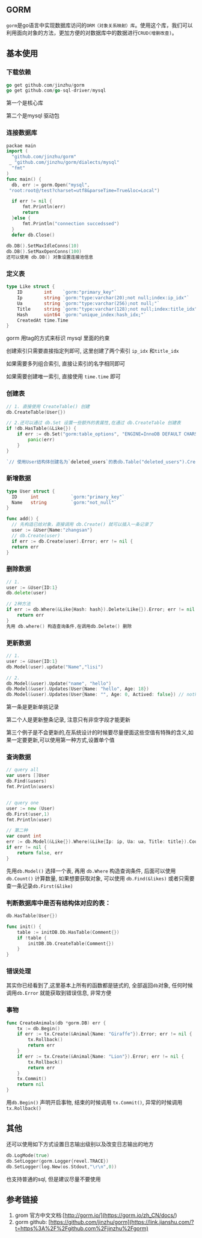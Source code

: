 ## GORM

`gorm`是go语言中实现数据库访问的`ORM（对象关系映射）库`。使用这个库，我们可以利用面向对象的方法，更加方便的对数据库中的数据进行`CRUD(增删改查)`。

## 基本使用

### 下载依赖

```go
go get github.com/jinzhu/gorm
go get github.com/go-sql-driver/mysql
```

第一个是核心库

第二个是mysql 驱动包

### 连接数据库

```go
packae main
import (
  "github.com/jinzhu/gorm"
 _ "github.com/jinzhu/gorm/dialects/mysql"
  "fmt"
)
func main() {
  db, err := gorm.Open("mysql",
 "root:root@/test?charset=utf8&parseTime=True&loc=Local")

  if err != nil {
      fmt.Println(err)
      return
  }else {
      fmt.Println("connection succedssed")
  }
  defer db.Close()
    
db.DB().SetMaxIdleConns(10)
db.DB().SetMaxOpenConns(100)
还可以使用 db.DB() 对象设置连接池信息
```



### 定义表

``` go
type Like struct {
    ID        int    `gorm:"primary_key"`
    Ip        string `gorm:"type:varchar(20);not null;index:ip_idx"`
    Ua        string `gorm:"type:varchar(256);not null;"`
    Title     string `gorm:"type:varchar(128);not null;index:title_idx"`
    Hash      uint64 `gorm:"unique_index:hash_idx;"`
    CreatedAt time.Time
}
```

gorm 用tag的方式来标识 mysql 里面的约束

创建索引只需要直接指定列即可, 这里创建了两个索引 `ip_idx` 和`title_idx` 

如果需要多列组合索引, 直接让索引的名字相同即可

如果需要创建唯一索引, 直接使用 `time.time` 即可






### 创建表

```go
// 1. 直接使用 CreateTable() 创建
db.CreateTable(User{})

// 2.还可以通过 db.Set 设置一些额外的表属性,在通过 db.CreateTable 创建表
if !db.HasTable(&Like{}) {
    if err := db.Set("gorm:table_options", "ENGINE=InnoDB DEFAULT CHARSET=utf8").CreateTable(&Like{}).Error; err != nil {
        panic(err)
    }
}
```

```go
`// 使用User结构体创建名为`deleted_users`的表db.Table("deleted_users").CreateTable(&User{})`
```



### 新增数据

```go
type User struct {
  ID     int            `gorm:"primary_key"`
  Name   string         `gorm:"not_null"`
}

func add() {
  // 先构造已给对象，直接调用 db.Create() 就可以插入一条记录了
  user := &User{Name:"zhangsan"}
  // db.Create(user)
  if err := db.Create(user).Error; err != nil {
  return err
}
```





### 删除数据

```go
// 1.
user := &User{ID:1}
db.delete(user)

// 2种方法
if err := db.Where(&Like{Hash: hash}).Delete(Like{}).Error; err != nil {
    return err
}
先用 db.where() 构造查询条件,在调用db.Delete() 删除
```





### 更新数据

```go
// 1.
user := &User{ID:1}
db.Model(user).update("Name","lisi")

// 2.
db.Model(&user).Update("name", "hello")
db.Model(&user).Updates(User{Name: "hello", Age: 18})
db.Model(&user).Updates(User{Name: "", Age: 0, Actived: false}) // nothing update
```

第一条是更新单挑记录

第二个人是更新整条记录, 注意只有非空字段才能更新

第三个例子是不会更新的,在系统设计的时候要尽量便面这些空值有特殊的含义,如果一定要更新,可以使用第一种方式,设置单个值



### 查询数据

```go
// query all
var users []User
db.Find(&users)
fmt.Println(users)


// query one
user := new (User)
db.First(user,1)
fmt.Println(user)

// 第二种
var count int
err := db.Model(&Like{}).Where(&Like{Ip: ip, Ua: ua, Title: title}).Count(&count).Error
if err != nil {
    return false, err
}
```

先用`db.Model()` 选择一个表, 再用 `db.Where` 构造查询条件, 后面可以使用 `db.Count()` 计算数量, 如果想要获取对象, 可以使用 `db.Find(&likes)` 或者只需要查一条记录`db.First(&like)`






### 判断数据库中是否有结构体对应的表：

```go
db.HasTable(User{})

func init() {
	table := initDB.Db.HasTable(Comment{})
	if !table {
		initDB.Db.CreateTable(Comment{})
	}
}
```



### 错误处理

其实你已经看到了,这里基本上所有的函数都是链式的, 全部返回`db`对象, 任何时候调用`db.Error` 就能获取到错误信息, 非常方便



### 事物

``` go
func CreateAnimals(db *gorm.DB) err {
    tx := db.Begin()
    if err := tx.Create(&Animal{Name: "Giraffe"}).Error; err != nil {
        tx.Rollback()
        return err
    }
    if err := tx.Create(&Animal{Name: "Lion"}).Error; err != nil {
        tx.Rollback()
        return err
    }
    tx.Commit()
    return nil
}
```

用`db.Begin()` 声明开启事物, 结束的时候调用 `tx.Commit()`, 异常的时候调用 `tx.Rollback()`



## 其他

还可以使用如下方式设置日志输出级别以及改变日志输出的地方

``` go
db.LogMode(true)
db.SetLogger(gorm.Logger{revel.TRACE})
db.SetLogger(log.New(os.Stdout,"\r\n",0))
```



也支持普通的sql, 但是建议尽量不要使用



## 参考链接

1. grom 官方中文文档:[http://gorm.io/](<https://gorm.io/zh_CN/docs/>)
2. gorm github: [https://github.com/jinzhu/gorm](https://link.jianshu.com/?t=https%3A%2F%2Fgithub.com%2Fjinzhu%2Fgorm)





